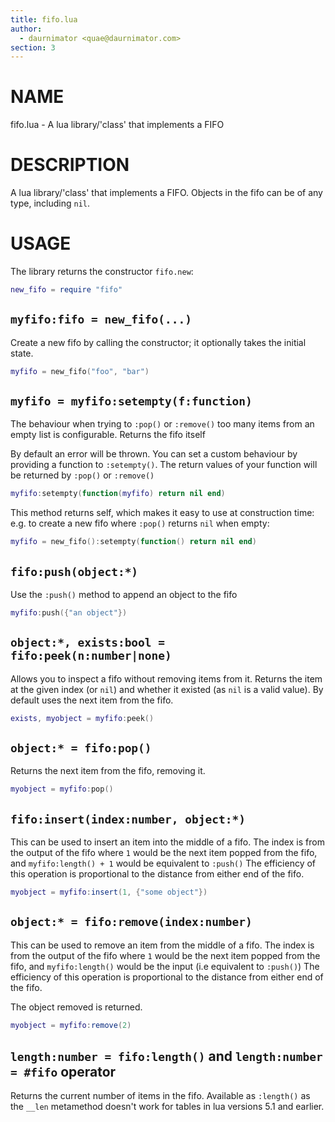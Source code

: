 ```yaml
---
title: fifo.lua
author:
  - daurnimator <quae@daurnimator.com>
section: 3
---
```


# NAME

fifo.lua - A lua library/'class' that implements a FIFO


# DESCRIPTION

A lua library/'class' that implements a FIFO.
Objects in the fifo can be of any type, including `nil`.


# USAGE

The library returns the constructor `fifo.new`:

```lua
new_fifo = require "fifo"
```

## `myfifo:fifo = new_fifo(...)`

Create a new fifo by calling the constructor;
it optionally takes the initial state.

```lua
myfifo = new_fifo("foo", "bar")
```

## `myfifo = myfifo:setempty(f:function)`

The behaviour when trying to `:pop()` or `:remove()` too many items from an empty list is configurable.
Returns the fifo itself

By default an error will be thrown.
You can set a custom behaviour by providing a function to `:setempty()`.
The return values of your function will be returned by `:pop()` or `:remove()`

```lua
myfifo:setempty(function(myfifo) return nil end)
```

This method returns self, which makes it easy to use at construction time:
e.g. to create a new fifo where `:pop()` returns `nil` when empty:

```lua
myfifo = new_fifo():setempty(function() return nil end)
```


## `fifo:push(object:*)`

Use the `:push()` method to append an object to the fifo

```lua
myfifo:push({"an object"})
```


## `object:*, exists:bool = fifo:peek(n:number|none)`

Allows you to inspect a fifo without removing items from it.
Returns the item at the given index (or `nil`) and whether it existed (as `nil` is a valid value).
By default uses the next item from the fifo.

```lua
exists, myobject = myfifo:peek()
```


## `object:* = fifo:pop()`

Returns the next item from the fifo, removing it.

```lua
myobject = myfifo:pop()
```


## `fifo:insert(index:number, object:*)`

This can be used to insert an item into the middle of a fifo.
The index is from the output of the fifo
where `1` would be the next item popped from the fifo,
and `myfifo:length() + 1` would be equivalent to `:push()`
The efficiency of this operation is proportional to the distance from either end of the fifo.

```lua
myobject = myfifo:insert(1, {"some object"})
```


## `object:* = fifo:remove(index:number)`

This can be used to remove an item from the middle of a fifo.
The index is from the output of the fifo
where `1` would be the next item popped from the fifo,
and `myfifo:length()` would be the input (i.e equivalent to `:push()`)
The efficiency of this operation is proportional to the distance from either end of the fifo.

The object removed is returned.

```lua
myobject = myfifo:remove(2)
```


## `length:number = fifo:length()` and `length:number = #fifo` operator

Returns the current number of items in the fifo.
Available as `:length()` as the `__len` metamethod doesn't work for tables in lua versions 5.1 and earlier.
